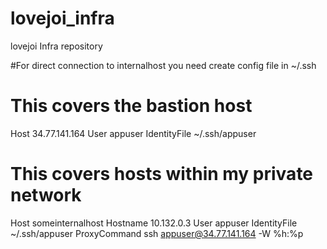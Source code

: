 # lovejoi_infra
lovejoi Infra repository

#For direct connection to internalhost you need create config file in ~/.ssh
# This covers the bastion host
Host 34.77.141.164
    User appuser
    IdentityFile ~/.ssh/appuser
# This covers hosts within my private network
Host someinternalhost
    Hostname 10.132.0.3
    User appuser
    IdentityFile ~/.ssh/appuser
    ProxyCommand ssh appuser@34.77.141.164 -W %h:%p

